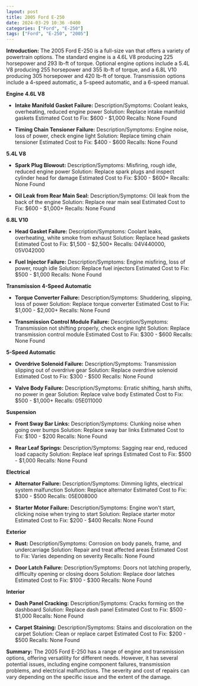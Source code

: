 ```yaml
---
layout: post
title: 2005 Ford E-250
date: 2024-03-29 10:36 -0400
categories: ["Ford", "E-250"]
tags: ["Ford", "E-250", "2005"]
---
```

**Introduction:**
The 2005 Ford E-250 is a full-size van that offers a variety of powertrain options. The standard engine is a 4.6L V8 producing 225 horsepower and 293 lb-ft of torque. Optional engine options include a 5.4L V8 producing 255 horsepower and 355 lb-ft of torque, and a 6.8L V10 producing 305 horsepower and 420 lb-ft of torque. Transmission options include a 4-speed automatic, a 5-speed automatic, and a 6-speed manual.

**Engine**
**4.6L V8**
* **Intake Manifold Gasket Failure:**
Description/Symptoms: Coolant leaks, overheating, reduced engine power
Solution: Replace intake manifold gaskets
Estimated Cost to Fix: $600 - $1,000
Recalls: None Found

* **Timing Chain Tensioner Failure:**
Description/Symptoms: Engine noise, loss of power, check engine light
Solution: Replace timing chain tensioner
Estimated Cost to Fix: $400 - $600
Recalls: None Found

**5.4L V8**
* **Spark Plug Blowout:**
Description/Symptoms: Misfiring, rough idle, reduced engine power
Solution: Replace spark plugs and inspect cylinder head for damage
Estimated Cost to Fix: $300 - $600+
Recalls: None Found

* **Oil Leak from Rear Main Seal:**
Description/Symptoms: Oil leak from the back of the engine
Solution: Replace rear main seal
Estimated Cost to Fix: $600 - $1,000+
Recalls: None Found

**6.8L V10**
* **Head Gasket Failure:**
Description/Symptoms: Coolant leaks, overheating, white smoke from exhaust
Solution: Replace head gaskets
Estimated Cost to Fix: $1,500 - $2,500+
Recalls: 04V440000, 05V042000

* **Fuel Injector Failure:**
Description/Symptoms: Engine misfiring, loss of power, rough idle
Solution: Replace fuel injectors
Estimated Cost to Fix: $500 - $1,000
Recalls: None Found

**Transmission**
**4-Speed Automatic**
* **Torque Converter Failure:**
Description/Symptoms: Shuddering, slipping, loss of power
Solution: Replace torque converter
Estimated Cost to Fix: $1,000 - $2,000+
Recalls: None Found

* **Transmission Control Module Failure:**
Description/Symptoms: Transmission not shifting properly, check engine light
Solution: Replace transmission control module
Estimated Cost to Fix: $300 - $600
Recalls: None Found

**5-Speed Automatic**
* **Overdrive Solenoid Failure:**
Description/Symptoms: Transmission slipping out of overdrive gear
Solution: Replace overdrive solenoid
Estimated Cost to Fix: $300 - $500
Recalls: None Found

* **Valve Body Failure:**
Description/Symptoms: Erratic shifting, harsh shifts, no power in gear
Solution: Replace valve body
Estimated Cost to Fix: $500 - $1,000+
Recalls: 05E011000

**Suspension**
* **Front Sway Bar Links:**
Description/Symptoms: Clunking noise when going over bumps
Solution: Replace sway bar links
Estimated Cost to Fix: $100 - $200
Recalls: None Found

* **Rear Leaf Springs:**
Description/Symptoms: Sagging rear end, reduced load capacity
Solution: Replace leaf springs
Estimated Cost to Fix: $500 - $1,000
Recalls: None Found

**Electrical**
* **Alternator Failure:**
Description/Symptoms: Dimming lights, electrical system malfunction
Solution: Replace alternator
Estimated Cost to Fix: $300 - $500
Recalls: 05E008000

* **Starter Motor Failure:**
Description/Symptoms: Engine won't start, clicking noise when trying to start
Solution: Replace starter motor
Estimated Cost to Fix: $200 - $400
Recalls: None Found

**Exterior**
* **Rust:**
Description/Symptoms: Corrosion on body panels, frame, and undercarriage
Solution: Repair and treat affected areas
Estimated Cost to Fix: Varies depending on severity
Recalls: None Found

* **Door Latch Failure:**
Description/Symptoms: Doors not latching properly, difficulty opening or closing doors
Solution: Replace door latches
Estimated Cost to Fix: $100 - $300
Recalls: None Found

**Interior**
* **Dash Panel Cracking:**
Description/Symptoms: Cracks forming on the dashboard
Solution: Replace dash panel
Estimated Cost to Fix: $500 - $1,000
Recalls: None Found

* **Carpet Staining:**
Description/Symptoms: Stains and discoloration on the carpet
Solution: Clean or replace carpet
Estimated Cost to Fix: $200 - $500
Recalls: None Found

**Summary:**
The 2005 Ford E-250 has a range of engine and transmission options, offering versatility for different needs. However, it has several potential issues, including engine component failures, transmission problems, and electrical malfunctions. The severity and cost of repairs can vary depending on the specific issue and the extent of the damage.
